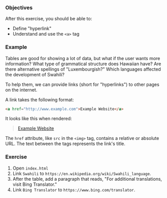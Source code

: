 ### Objectives

After this exercise, you should be able to:

- Define "hyperlink"
- Understand and use the `<a>` tag

### Example

Tables are good for showing a lot of data, but what if the user wants more information? What type of grammatical structure does Hawaiian have? Are there alternative spellings of "Luxembourgish?" Which languages affected the development of Swahili?

To help them, we can provide links (short for "hyperlinks") to other pages on the internet.

A link takes the following format:

```html
<a href="http://www.example.com">Example Website</a>
```

It looks like this when rendered:

> <a href="http://www.example.com">Example Website</a>

The `href` attribute, like `src` in the `<img>` tag, contains a relative or absolute URL. The text between the tags represents the link's title.

### Exercise

1. Open `index.html`
2. Link `Swahili` to `https://en.wikipedia.org/wiki/Swahili_language`.
3. After the table, add a paragraph that reads, "For additional translations, visit Bing Translator."
4. Link `Bing Translator` to `https://www.bing.com/translator`.
